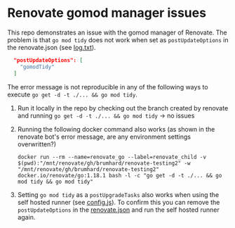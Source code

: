 # Renovate gomod manager issues

This repo demonstrates an issue with the gomod manager of Renovate.
The problem is that `go mod tidy` does not work when set as `postUpdateOptions` in the renovate.json (see [log.txt](log.txt)).

```json
  "postUpdateOptions": [
    "gomodTidy"
  ]
```

The error message is not reproducible in any of the following ways to execute `go get -d -t ./... && go mod tidy`.

1. Run it locally in the repo by checking out the branch created by renovate and running `go get -d -t ./... && go mod tidy` -> no issues
2. Running the following docker command also works (as shown in the renovate bot's error message, are any environment settings overwritten?)

   ```shell
   docker run --rm --name=renovate_go --label=renovate_child -v $(pwd):"/mnt/renovate/gh/brumhard/renovate-testing2" -w "/mnt/renovate/gh/brumhard/renovate-testing2" docker.io/renovate/go:1.18.1 bash -l -c "go get -d -t ./... && go mod tidy && go mod tidy"
   ```

3. Setting `go mod tidy` as a `postUpgradeTasks` also works when using the self hosted runner (see [config.js](config.js)). To confirm this you can remove the `postUpdateOptions` in the [renovate.json](renovate.json) and run the self hosted runner again.
